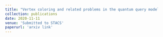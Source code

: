 ```yaml
---
title: "Vertex coloring and related problems in the quantum query model"
collection: publications
date: 2020-11-11
venue: 'Submitted to STACS'
paperurl: 'arxiv link'
---
```

